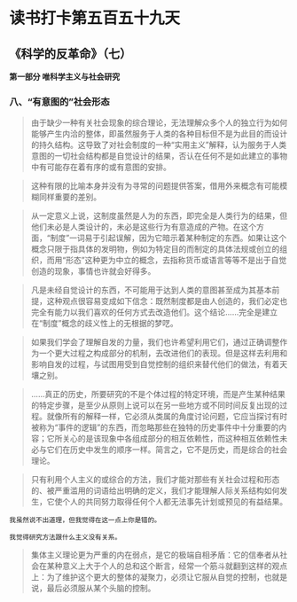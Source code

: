 # 读书打卡第五百五十九天
## 《科学的反革命》（七）

**第一部分 唯科学主义与社会研究**

### 八、“有意图的”社会形态

> 由于缺少一种有关社会现象的综合理论，无法理解众多个人的独立行为如何能够产生内洽的整体，即虽然服务于人类的各种目标但不是为此目的而设计的持久结构。这导致了对社会制度的一种“实用主义”解释，认为服务于人类意图的一切社会结构都是自觉设计的结果，否认在任何不是如此建立的事物中有可能存在着有序的或有意图的安排。

> 这种有限的比喻本身并没有为寻常的问题提供答案，借用外来概念有可能模糊同样重要的差别。

> 从一定意义上说，这制度虽然是人为的东西，即完全是人类行为的结果，但他们未必是人类设计的，未必是这些行为有意造成的产物。在这个方面，“制度”一词易于引起误解，因为它暗示着某种制定的东西。如果让这个概念只限于指具体的发明物，例如为特定目的而制定的具体法规或创立的组织，而用“形态”这种更为中立的概念，去指称货币或语言等等不是出于自觉创造的现象，事情也许就会好得多。

> 凡是未经自觉设计的东西，不可能用于达到人类的意图甚至成为其基本前提，这种观点很容易变成如下信念：既然制度都是由人创造的，我们必定也完全有能力以我们喜欢的任何方式去改造他们。这个结论……完全是建立在“制度”概念的歧义性上的无根据的梦呓。

> 如果我们学会了理解自发的力量，我们也许希望利用它们，通过正确调整作为一个更大过程之构成部分的机制，去改进他们的表现。但是这样去利用和影响自发的过程，与试图用受到自觉控制的组织来替代他们的做法，有着天壤之别。

> ……真正的历史，所要研究的不是个体过程的特定环境，而是产生某种结果的特定步骤，是至少从原则上说可以在另一些地方或不同时间反复出现的过程。就像所有的解释一样，它必须从类属的角度讨论问题，它应当探讨有时被称为“事件的逻辑”的东西，而忽略那些在独特的历史事件中十分重要的内容；它所关心的是该现象中各组成部分的相互依赖性，而这种相互依赖性未必与它们在历史中发生的顺序一样。简言之，它不是历史，而是综合的社会理论。

> 只有利用个人主义的或综合的方法，我们才能对那些有关社会过程和形态的、被严重滥用的词语给出明确的定义，我们才能理解人际关系结构如何发生，它使个人的共同努力取得任何个人都无法事先计划或预见的有益结果。
```
我虽然说不出道理，但我觉得在这一点上你是错的。

我觉得研究方法跟什么主义没有关系。
```
> 集体主义理论更为严重的内在弱点，是它的极端自相矛盾：它的信奉者从社会在某种意义上大于个人的总和这个断言，经常一个筋斗就翻到这样的观点上：为了维护这个更大的整体的凝聚力，必须让它服从自觉的控制，也就是说，最后必须服从某个头脑的控制。